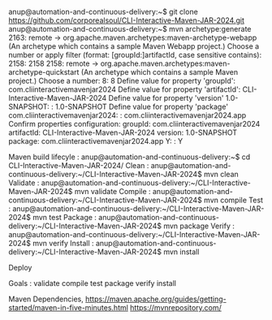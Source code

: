anup@automation-and-continuous-delivery:~$ git clone https://github.com/corporealsoul/CLI-Interactive-Maven-JAR-2024.git
anup@automation-and-continuous-delivery:~$ mvn archetype:generate
2163: remote -> org.apache.maven.archetypes:maven-archetype-webapp (An archetype which contains a sample Maven Webapp project.)
Choose a number or apply filter (format: [groupId:]artifactId, case sensitive contains): 2158: 2158
2158: remote -> org.apache.maven.archetypes:maven-archetype-quickstart (An archetype which contains a sample Maven project.)
Choose a number: 8: 8
Define value for property 'groupId': com.cliinteractivemavenjar2024
Define value for property 'artifactId': CLI-Interactive-Maven-JAR-2024
Define value for property 'version' 1.0-SNAPSHOT: : 1.0-SNAPSHOT
Define value for property 'package' com.cliinteractivemavenjar2024: : com.cliinteractivemavenjar2024.app
Confirm properties configuration:
groupId: com.cliinteractivemavenjar2024
artifactId: CLI-Interactive-Maven-JAR-2024
version: 1.0-SNAPSHOT
package: com.cliinteractivemavenjar2024.app
 Y: : Y

Maven build lifecyle :
anup@automation-and-continuous-delivery:~$ cd CLI-Interactive-Maven-JAR-2024/
Clean : anup@automation-and-continuous-delivery:~/CLI-Interactive-Maven-JAR-2024$ mvn clean
Validate : anup@automation-and-continuous-delivery:~/CLI-Interactive-Maven-JAR-2024$ mvn validate
Compile : anup@automation-and-continuous-delivery:~/CLI-Interactive-Maven-JAR-2024$ mvn compile
Test : anup@automation-and-continuous-delivery:~/CLI-Interactive-Maven-JAR-2024$ mvn test
Package : anup@automation-and-continuous-delivery:~/CLI-Interactive-Maven-JAR-2024$ mvn package
Verify : anup@automation-and-continuous-delivery:~/CLI-Interactive-Maven-JAR-2024$ mvn verify
Install : anup@automation-and-continuous-delivery:~/CLI-Interactive-Maven-JAR-2024$ mvn install

Deploy

Goals : validate compile test package verify install


Maven Dependencies,
https://maven.apache.org/guides/getting-started/maven-in-five-minutes.html
https://mvnrepository.com/